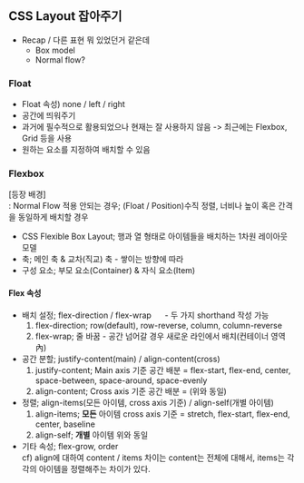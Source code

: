## CSS Layout 잡아주기  

- Recap / 다른 표현 뭐 있었던거 같은데
  - Box model
  - Normal flow?

### Float  
- Float 속성) none / left / right
- 공간에 띄워주기
- 과거에 필수적으로 활용되었으나 현재는 잘 사용하지 않음 -> 최근에는 Flexbox, Grid 등을 사용
- 원하는 요소를 지정하여 배치할 수 있음  


### Flexbox  
[등장 배경]  
: Normal Flow 적용 안되는 경우; (Float / Position)수직 정렬, 너비나 높이 혹은 간격을 동일하게 배치할 경우  

- CSS Flexible Box Layout; 행과 열 형태로 아이템들을 배치하는 1차원 레이아웃 모델
- 축; 메인 축 & 교차(직교) 축 - 쌓이는 방향에 따라
- 구성 요소; 부모 요소(Container) & 자식 요소(Item)

#### Flex 속성
- 배치 설정; flex-direction / flex-wrap &nbsp;&nbsp;&nbsp;&nbsp; - 두 가지 shorthand 작성 가능
  1. flex-direction; row(default), row-reverse, column, column-reverse
  2. flex-wrap; 줄 바꿈 - 공간 넘어갈 경우 새로운 라인에서 배치(컨테이너 영역 內)
- 공간 분할; justify-content(main) / align-content(cross)
  1. justify-content; Main axis 기준 공간 배분 = flex-start, flex-end, center, space-between, space-around, space-evenly
  2. align-content; Cross axis 기준 공간 배분 = (위와 동일)
- 정렬; align-items(모든 아이템, cross axis 기준) / align-self(개별 아이템)
  1. align-items; **모든** 아이템 cross axis 기준 = stretch, flex-start, flex-end, center, baseline
  2. align-self; **개별** 아이템 위와 동일
- 기타 속성; flex-grow, order  
 cf) align에 대하여 content / items 차이는 content는 전체에 대해서, items는 각각의 아이템을 정렬해주는 차이가 있다.
